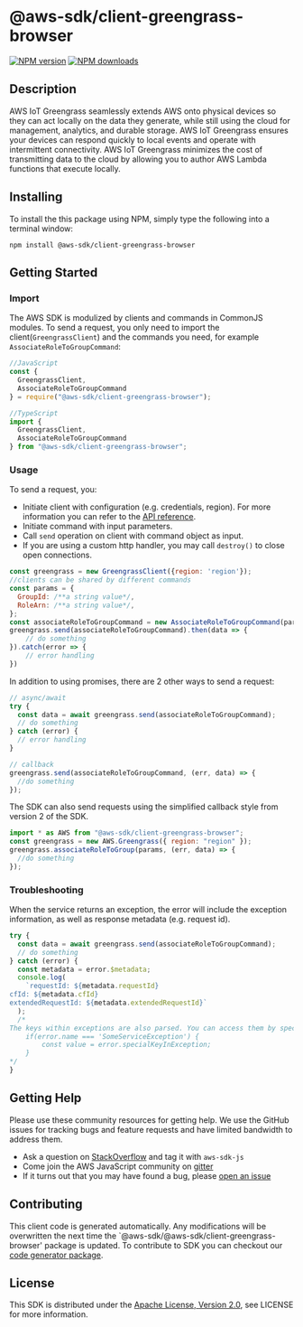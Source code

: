 # @aws-sdk/client-greengrass-browser

[![NPM version](https://img.shields.io/npm/v/@aws-sdk/client-greengrass-browser/preview.svg)](https://www.npmjs.com/package/@aws-sdk/client-greengrass-browser)
[![NPM downloads](https://img.shields.io/npm/dm/@aws-sdk/client-greengrass-browser.svg)](https://www.npmjs.com/package/@aws-sdk/client-greengrass-browser)

## Description

AWS IoT Greengrass seamlessly extends AWS onto physical devices so they can act locally on the data they generate, while still using the cloud for management, analytics, and durable storage. AWS IoT Greengrass ensures your devices can respond quickly to local events and operate with intermittent connectivity. AWS IoT Greengrass minimizes the cost of transmitting data to the cloud by allowing you to author AWS Lambda functions that execute locally.

## Installing

To install the this package using NPM, simply type the following into a terminal window:

```
npm install @aws-sdk/client-greengrass-browser
```

## Getting Started

### Import

The AWS SDK is modulized by clients and commands in CommonJS modules. To send a request, you only need to import the client(`GreengrassClient`) and the commands you need, for example `AssociateRoleToGroupCommand`:

```javascript
//JavaScript
const {
  GreengrassClient,
  AssociateRoleToGroupCommand
} = require("@aws-sdk/client-greengrass-browser");
```

```javascript
//TypeScript
import {
  GreengrassClient,
  AssociateRoleToGroupCommand
} from "@aws-sdk/client-greengrass-browser";
```

### Usage

To send a request, you:

- Initiate client with configuration (e.g. credentials, region). For more information you can refer to the [API reference][].
- Initiate command with input parameters.
- Call `send` operation on client with command object as input.
- If you are using a custom http handler, you may call `destroy()` to close open connections.

```javascript
const greengrass = new GreengrassClient({region: 'region'});
//clients can be shared by different commands
const params = {
  GroupId: /**a string value*/,
  RoleArn: /**a string value*/,
};
const associateRoleToGroupCommand = new AssociateRoleToGroupCommand(params);
greengrass.send(associateRoleToGroupCommand).then(data => {
    // do something
}).catch(error => {
    // error handling
})
```

In addition to using promises, there are 2 other ways to send a request:

```javascript
// async/await
try {
  const data = await greengrass.send(associateRoleToGroupCommand);
  // do something
} catch (error) {
  // error handling
}
```

```javascript
// callback
greengrass.send(associateRoleToGroupCommand, (err, data) => {
  //do something
});
```

The SDK can also send requests using the simplified callback style from version 2 of the SDK.

```javascript
import * as AWS from "@aws-sdk/client-greengrass-browser";
const greengrass = new AWS.Greengrass({ region: "region" });
greengrass.associateRoleToGroup(params, (err, data) => {
  //do something
});
```

### Troubleshooting

When the service returns an exception, the error will include the exception information, as well as response metadata (e.g. request id).

```javascript
try {
  const data = await greengrass.send(associateRoleToGroupCommand);
  // do something
} catch (error) {
  const metadata = error.$metadata;
  console.log(
    `requestId: ${metadata.requestId}
cfId: ${metadata.cfId}
extendedRequestId: ${metadata.extendedRequestId}`
  );
  /*
The keys within exceptions are also parsed. You can access them by specifying exception names:
    if(error.name === 'SomeServiceException') {
        const value = error.specialKeyInException;
    }
*/
}
```

## Getting Help

Please use these community resources for getting help. We use the GitHub issues for tracking bugs and feature requests and have limited bandwidth to address them.

- Ask a question on [StackOverflow](https://stackoverflow.com/questions/tagged/aws-sdk-js) and tag it with `aws-sdk-js`
- Come join the AWS JavaScript community on [gitter](https://gitter.im/aws/aws-sdk-js-v3)
- If it turns out that you may have found a bug, please [open an issue](https://github.com/aws/aws-sdk-js-v3/issues)

## Contributing

This client code is generated automatically. Any modifications will be overwritten the next time the `@aws-sdk/@aws-sdk/client-greengrass-browser' package is updated. To contribute to SDK you can checkout our [code generator package][].

## License

This SDK is distributed under the
[Apache License, Version 2.0](http://www.apache.org/licenses/LICENSE-2.0),
see LICENSE for more information.

[code generator package]: https://github.com/aws/aws-sdk-js-v3/tree/master/packages/service-types-generator
[api reference]: https://docs.aws.amazon.com/AWSJavaScriptSDK/latest/
